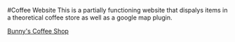 #Coffee Website
This is a partially functioning website that dispalys items in a theoretical coffee store as well as a google map plugin.

[Bunny's Coffee Shop](BunnysCafe.html)
